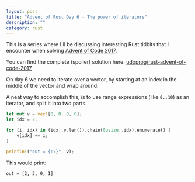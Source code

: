 ```yaml
---
layout: post
title: "Advent of Rust Day 6 - The power of iterators"
description: ""
category: rust
---
```


This is a series where I'll be discussing interesting Rust tidbits that I encounter when solving
[Advent of Code 2017].

You can find the complete (spoiler) solution here: [udoprog/rust-advent-of-code-2017]

[Advent of Code 2017]: http://adventofcode.com/2017
[udoprog/rust-advent-of-code-2017]: https://github.com/udoprog/rust-advent-of-code-2017

<!-- more -->

On day 6 we need to iterate over a vector, by starting at an index in the middle of the vector and
wrap around.

A neat way to accomplish this, is to use range expressions (like `0..10`) as an iterator, and split
it into two parts.

```rust
let mut v = vec![0, 0, 0, 0];
let idx = 2;

for (i, idx) in (idx..v.len()).chain(0usize..idx).enumerate() {
    v[idx] += i;
}

println!("out = {:?}", v);
```

This would print:

```
out = [2, 3, 0, 1]
```
